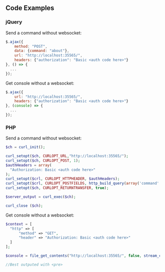 ## Code Examples

### jQuery
Send a command without websocket:

```javascript
$.ajax({
    method: "POST",
    data: {command: "about"},
    url: "http://localhost:35565/",
    headers: {"authorization": "Basic <auth code here>"}
}, () => {
  ...
});
```
Get console without a websocket:

```javascript
$.ajax({
    url: "http://localhost:35565/",
    headers: {"authorization": "Basic <auth code here>"}
}, (console) => {
  ...
});
```

### PHP
Send a command without websocket:

```php
$ch = curl_init();

curl_setopt($ch, CURLOPT_URL,"http://localhost:35565/");
curl_setopt($ch, CURLOPT_POST, 1);
$authHeaders = array(
  "Authorization: Basic <auth code here>"
);
curl_setopt($crl, CURLOPT_HTTPHEADER, $authHeaders);
curl_setopt($crl, CURLOPT_POSTFIELDS, http_build_query(array('command' => 'about')));
curl_setopt($ch, CURLOPT_RETURNTRANSFER, true);

$server_output = curl_exec($ch);

curl_close ($ch);
```
Get console without a websocket:

```php
$context = [
  "http" => [
      "method" => "GET",
      "header" => "Authorization: Basic <auth code here>"
  ]
];

$console = file_get_contents("http://localhost:35565/", false, stream_context_create($context))

//Best outputed with <pre>
```
